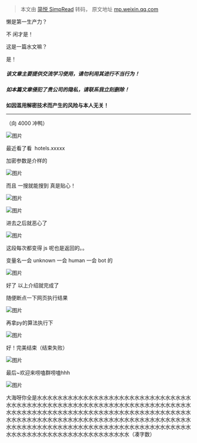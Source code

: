 > 本文由 [简悦 SimpRead](http://ksria.com/simpread/) 转码， 原文地址 [mp.weixin.qq.com](https://mp.weixin.qq.com/s/LbNUJ4KNxitTd3_4E7Z8Qg)

  

懒是第一生产力？

不 闲才是！

这是一篇水文嘛？

是！

##### **该文章主要提供交流学习使用，请勿利用其进行不当行为！**

##### **如本篇文章侵犯了贵公司的隐私，请联系我立刻删除！**

**如因滥用解密技术而产生的风险与本人无关！**

------------------------------------------------------------------------------

  

（向 4000 冲鸭）

![图片](https://mmbiz.qpic.cn/mmbiz_png/qZWs8x7TdWoNLOmWzZDHD8g36LZSv89PaXemALicjSKuub4aMsAB5eiaiarFy0PdxzgzM5scA9Bub4Pib6lCcake9g/640?wx_fmt=png&wxfrom=5&wx_lazy=1&wx_co=1)

最近看了看  hotels.xxxxx

加密参数是介样的

![图片](https://mmbiz.qpic.cn/mmbiz_png/qZWs8x7TdWoNLOmWzZDHD8g36LZSv89PjlBexzbXXchzGfy709KoZNGBY8W1SO0cs5tRHFBkzKuFMQ3CY1FficA/640?wx_fmt=png&wxfrom=5&wx_lazy=1&wx_co=1)

而且 一搜就能搜到 真是贴心！  

![图片](https://mmbiz.qpic.cn/mmbiz_png/qZWs8x7TdWoNLOmWzZDHD8g36LZSv89PgDyCw01HzSBDxt4BnXKufPia9ZW3oEDAXClrG61nNATQ1ZHRwZWDXibQ/640?wx_fmt=png&wxfrom=5&wx_lazy=1&wx_co=1)

![图片](https://mmbiz.qpic.cn/mmbiz_png/qZWs8x7TdWoNLOmWzZDHD8g36LZSv89PshEia8p32gKhaBrm1b5VMfnYOK6PFDceIdgPrIDsAxvrEA6nDCaibIOQ/640?wx_fmt=png&wxfrom=5&wx_lazy=1&wx_co=1)

进去之后就恶心了  

![图片](https://mmbiz.qpic.cn/mmbiz_png/qZWs8x7TdWoNLOmWzZDHD8g36LZSv89PaDgyXLpODnpIibGeIteZxrsERQ1cFl0KlVQIGr7oD3emeUJPM8vZM3Q/640?wx_fmt=png&wxfrom=5&wx_lazy=1&wx_co=1)

这段每次都变得 js 呢也是返回的。。

变量名一会 unknown 一会 human 一会 bot 的

![图片](https://mmbiz.qpic.cn/mmbiz_png/qZWs8x7TdWoNLOmWzZDHD8g36LZSv89PiaibnlkZaj0cqAemS8zibunqXNmHYUHnGSib8kfYbwxEoCh1OVwth6VVNg/640?wx_fmt=png&wxfrom=5&wx_lazy=1&wx_co=1)

好了 以上介绍就完成了  

随便断点一下网页执行结果  

![图片](https://mmbiz.qpic.cn/mmbiz_png/qZWs8x7TdWoNLOmWzZDHD8g36LZSv89PELAoJE59YXUAGjpL5S0Ct3U8ajPWJIuVbnf37ZU2raVIcOWtZuIjVA/640?wx_fmt=png&wxfrom=5&wx_lazy=1&wx_co=1)

再拿py的算法执行下  

![图片](https://mmbiz.qpic.cn/mmbiz_png/qZWs8x7TdWoNLOmWzZDHD8g36LZSv89PDicB9GBeQwRX74ibkAB19L3wPgqziaDGjebPv0U23xrnXJEuh8ws7VxMA/640?wx_fmt=png&wxfrom=5&wx_lazy=1&wx_co=1)

好！完美结束（结束失败）  

  

![图片](https://mmbiz.qpic.cn/mmbiz_png/qZWs8x7TdWoNLOmWzZDHD8g36LZSv89PeOeIfgDVoJX7GhSroUHYRwA1X1XRhWoibWAx3v1TKdGmLUaXiadkyw1A/640?wx_fmt=png&wxfrom=5&wx_lazy=1&wx_co=1)

最后~欢迎来唠嗑群唠嗑hhh

  

  

![图片](https://mmbiz.qpic.cn/mmbiz_png/qZWs8x7TdWoIRVkiaFGe4EynUgVcMG8t829aHvRMIm2dX4jTKYvVAw33NXBibciaxAiaYNVAMvvtgQCCKFVXYW5IKg/640?wx_fmt=png&wxfrom=5&wx_lazy=1&wx_co=1)

大海呀你全是水水水水水水水水水水水水水水水水水水水水水水水水水水水水水水水水水水水水水水水水水水水水水水水水水水水水水水水水水水水水水水水水水水水水水水水水水水水水水水水水水水水水水水水水水水水水水水水水水水水水水水水水水水水水水水水水水水水水水水水水水水水水水水水水水水水水水水水水水水水水水水水水水水水水水水水水水水水水水水水水水水水水水水水水水水水水水水水水水水水水水水水水水水水水水水水水水水水水水水（凑字数）